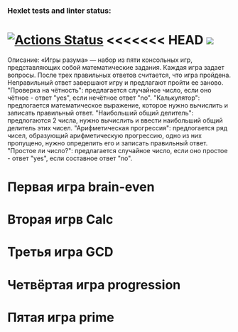 ### Hexlet tests and linter status:
[![Actions Status](https://github.com/Nikapa2/python-project-lvl1/workflows/hexlet-check/badge.svg)](https://github.com/Nikapa2/python-project-lvl1/actions)
<<<<<<< HEAD
<a href="https://codeclimate.com/github/Nikapa2/python-project-lvl1/maintainability"><img src="https://api.codeclimate.com/v1/badges/919021e884d2f43d8e26/maintainability" /></a>
=======

Описание:
 «Игры разума» — набор из пяти консольных игр, представляющих собой математические задания. Каждая игра задает вопросы. После трех правильных ответов считается, что игра пройдена. Неправильный ответ завершают игру и предлагают пройти ее заново. 
 "Проверка на чётность": предлагается случайное число, если оно чётное - ответ "yes", если нечётное ответ "no".
 "Калькулятор": предлогается математическое выражение, которое нужно вычислить и записать правильный ответ.
 "Наибольший общий делитель": предлогаются 2 числа, нужно вычислить и ввести наибольший общий делитель этих чисел.
 "Арифметическая прогрессия": предлогается ряд чисел, образующий арифметическую прогрессию, одно из них пропущено, нужно определить его и записать правильный ответ.
 "Простое ли число?": предлагается случайное число, если оно простое - ответ "yes", если составное ответ "no".

# Первая игра brain-even
<script id="asciicast-Yat5MEgixWnO1Xvacwz6hpY2c" src="https://asciinema.org/a/Yat5MEgixWnO1Xvacwz6hpY2c.js" async></script>

# Вторая игрв Calc
<script id="asciicast-9RLRJlJ8Kvb2xcaLVZEoTvZzS" src="https://asciinema.org/a/9RLRJlJ8Kvb2xcaLVZEoTvZzS.js" async></script>

# Третья игра GCD
<script id="asciicast-IyMgy9frGj4lDfKXwtg4fSAfe" src="https://asciinema.org/a/IyMgy9frGj4lDfKXwtg4fSAfe.js" async></script>

# Четвёртая игра progression
<script id="asciicast-D8ZolsIxx72N1cNX1E2szuh2V" src="https://asciinema.org/a/D8ZolsIxx72N1cNX1E2szuh2V.js" async></script>

# Пятая игра prime
<script id="asciicast-bAvhbx3B35yVpm6BBRkzjUlhR" src="https://asciinema.org/a/bAvhbx3B35yVpm6BBRkzjUlhR.js" async></script>